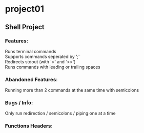# project01
## Shell Project
### Features:
Runs terminal commands  
Supports commands seperated by ';'  
Redirects stdout (with '>' and '>>')  
Runs commands with leading or trailing spaces  
### Abandoned Features:
Running more than 2 commands at the same time with semicolons  
### Bugs / Info:
Only run redirection / semicolons / piping one at a time  
### Functions Headers:
